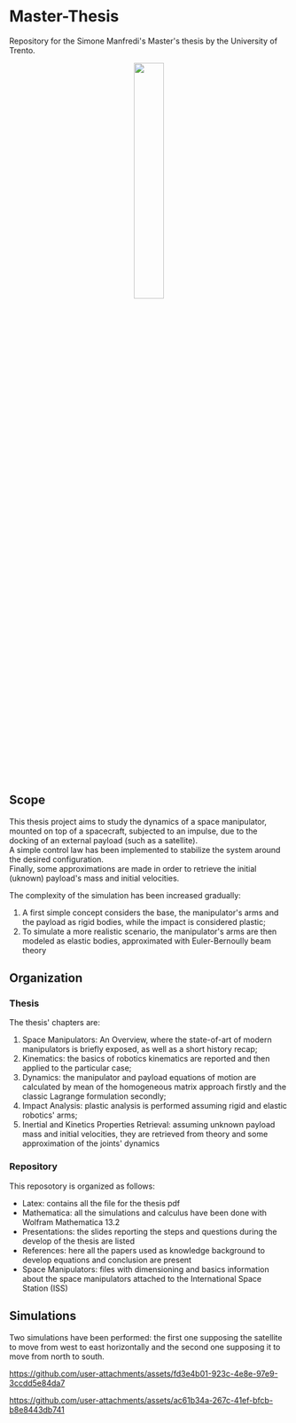 # Master-Thesis
Repository for the Simone Manfredi's Master's thesis by the University of Trento.
<p align="center" width="50%">
    <img width="33%" src="https://www.nasa.gov/wp-content/uploads/2023/03/iss055e076762.jpg?w=1041">
</p>

## Scope
This thesis project aims to study the dynamics of a space manipulator, mounted on top of a spacecraft, subjected to an impulse, due to the docking of an external payload (such as a satellite).<br>
A simple control law has been implemented to stabilize the system around the desired configuration.<br>
Finally, some approximations are made in order to retrieve the initial (uknown) payload's mass and initial velocities.<br>

The complexity of the simulation has been increased gradually: 
1. A first simple concept considers the base, the manipulator's arms and the payload as rigid bodies, while the impact is considered plastic;
2. To simulate a more realistic scenario, the manipulator's arms are then modeled as elastic bodies, approximated with Euler-Bernoully beam theory

## Organization
### Thesis
The thesis' chapters are:
1. Space Manipulators: An Overview, where the state-of-art of modern manipulators is briefly exposed, as well as a short history recap;
2. Kinematics: the basics of robotics kinematics are reported and then applied to the particular case;
3. Dynamics: the manipulator and payload equations of motion are calculated by mean of the homogeneous matrix approach firstly and the classic Lagrange formulation secondly;
4. Impact Analysis: plastic analysis is performed assuming rigid and elastic robotics' arms;
5. Inertial and Kinetics Properties Retrieval: assuming unknown payload mass and initial velocities, they are retrieved from theory and some approximation of the joints' dynamics
### Repository
This reposotory is organized as follows:
- Latex: contains all the file for the thesis pdf
- Mathematica: all the simulations and calculus have been done with Wolfram Mathematica 13.2
- Presentations: the slides reporting the steps and questions during the develop of the thesis are listed
- References: here all the papers used as knowledge background to develop equations and conclusion are present
- Space Manipulators: files with dimensioning and basics information about the space manipulators attached to the International Space Station (ISS)

## Simulations
Two simulations have been performed: the first one supposing the satellite to move from west to east horizontally and the second one supposing it to move from north to south.

https://github.com/user-attachments/assets/fd3e4b01-923c-4e8e-97e9-3ccdd5e84da7

https://github.com/user-attachments/assets/ac61b34a-267c-41ef-bfcb-b8e8443db741
